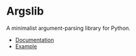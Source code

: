 # Argslib

A minimalist argument-parsing library for Python.

* [Documentation](http://www.dmulholl.com/docs/argslib/)
* [Example](https://github.com/dmulholl/argslib/blob/master/example.py)

